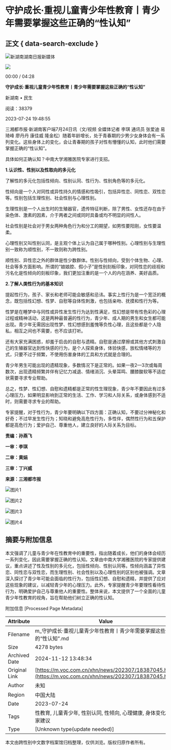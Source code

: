 # 守护成长·重视儿童青少年性教育丨青少年需要掌握这些正确的“性认知”

## 正文 { data-search-exclude }


![新湖南](/assets/portal/images/xhn-logo.png)湖南日报新媒体

![](https://vod-benshipin-xhncloud.voc.com.cn/2023/07/24/20230724194016995515.jpg)

00:00 / 04:28

**守护成长·重视儿童青少年性教育丨青少年需要掌握这些正确的“性认知”**

新湖南 • 民生

阅读：38379

2023-07-24 19:48:55

三湘都市报·新湖南客户端7月24日讯（文/视频 全媒体记者 李琪 通讯员 张爱迪 易琦峰 廖丹丹 康佳威 隆金松）随着年龄增长，处于青春期的少男少女身体会有一系列变化。这些身体上的变化，会让青春期的孩子对性有懵懂的认知，此时他们需要掌握正确的“性认知”。

具体如何正确认知？中南大学湘雅医院专家进行支招。

**1.认识性、性别以及性取向的多元化**

了解性的多元化包括性倾向、性别认同、性行为、性别角色等的多元化。

性倾向是一个人对同性或异性持久的情感和性吸引，包括异性恋、同性恋、双性恋等。性别包括生理性别、社会性别与心理性别。

生理性别是一个人出生时的生殖器官，遗传特征判断，除了男性、女性还存在由于染色体、激素的因素，介于两者之间或同时具备或均不明显的间性人。

社会性别是社会对于男女两种角色行为和分工的期望，如男性要阳刚，女性要温柔。

心理性别又叫性别认同，是主观个体上认为自己属于哪种性别。心理性别与生理性别一致称为顺性别，不一致则称为跨性别。

顺性别、异性恋之外的群体是性少数群体。性别与性倾向，受到个体生物、心理、社会等多方面影响。所谓的“娘娘腔、假小子”是性别刻板印象，对同性恋的歧视和污名化是性倾向的刻板印象，我们更加注重的是一个人的内在涵养、美好品质。

**2.了解人类性行为的基本知识**

提起性行为，孩子、家长和老师可能会敏感和忌讳。事实上性行为是一个宽泛的概念，既包括性幻想、性梦、自慰等自体性刺激，也包括亲吻、抚摸和性行为等。

性梦是在睡梦中与同性或异性发生性行为达到性满足，性幻想是带有性色彩的心理过程或精神活动，这是两种最普遍的性行为，青少年、成人期的男生和女生都可能出现。青少年无需因出现性梦、性幻想感到羞愧等负性心理，且这些都是个人隐私，相互之间也不需要，也不应该打听。

还有大家充满困惑，却羞于启齿的自慰与遗精。自慰是通过摩擦或其他方式刺激自己的生殖器官达到性快感的行为，是个人探索身体，体验快感，放松情绪等的方式，只要不过于频繁，不使用伤害身体的工具和方式就是合理的。

青少年男生可能出现的遗精现象，多数情况下是正常的。如果一夜2—3次或每周数次，出现遗精频繁并伴有记忆力减退、情绪消沉、头晕耳鸣、腰膝酸软等不适症状需要寻求专业帮助。

总之，性梦、性幻想、自慰和遗精都是正常的性生理现象，青少年不要因此有过多心理压力，如果明显影响到正常的生活、工作、学习和人际关系，或身体感到不适时，则需要寻求专业的帮助。

专家提醒，对于性行为，青少年要明确以下四方面：正确认知，不要过分神秘化和好奇；不过早发生性行为；知晓和避免高危性行为，多性伴，偶然性行为和五保护都是高危行为；爱护自己、尊重他人，建立良好的人际关系为目标。

**责编：孙燕飞**

**一审：李琪**

**二审：黄娟**

**三审：丁兴威**

**来源：三湘都市报**

![图片1](https://img2.voc.com.cn/2024/10/24/3238b0521b448bcf8784aa6a4c97810fd7b3048c1729729339.png)

![图片2](https://img2.voc.com.cn/2024/04/14/5191c1d5cf568d5325fea6d61185a9eaf5e6319a1713078751.jpeg)

![图片3](https://img2.voc.com.cn/2023/12/08/d7ed56ee765ba1627949113a7a8f8d5dc38dd7ea1702035785.jpg)

![图片4](https://img2.voc.com.cn/2022/08/05/52042acc04436d171b68454658033837fa325e901659689895.jpg)

## 摘要与附加信息

<!-- tcd_abstract -->
本文强调了儿童与青少年在性教育中的重要性，指出随着成长，他们的身体会经历一系列变化，因此需要掌握正确的性认知。文章由中南大学湘雅医院的专家提供建议，重点讲述了性及性别的多元化，包括性倾向、性别认同等。性倾向涵盖了异性恋、同性恋与双性恋，而生理性别、社会性别以及心理性别的区别也被强调。文章深入探讨了青少年可能会面临的性行为，包括性幻想、自慰和遗精，并提供了应对这些现象的建议，以减轻青少年的心理压力。此外，专家提醒青少年要理性看待性行为，明确爱护自己与尊重他人的重要性。整体来说，本文提供了一个全面的儿童青少年性教育的视角，旨在帮助他们树立正确的性认知。
<!-- tcd_abstract_end -->

附加信息 [Processed Page Metadata]

| Attribute       | Value                                  |
|-----------------|----------------------------------------|
| Filename        | m_守护成长·重视儿童青少年性教育丨青少年需要掌握这些正确的“性认知”.md                             |
| Size            | 4278 bytes                           |
| Archived Date   | 2024-11-12 13:48:34                             |
| Original Link   | [https://m.voc.com.cn/xhn/news/202307/18387045.html](https://m.voc.com.cn/xhn/news/202307/18387045.html)                       |
| Author          | 未知                               |
| Region          | 中国大陆                               |
| Date            | 2023-07-24                                 |
| Tags            | 性教育, 儿童青少年, 性别认同, 性倾向, 心理健康, 身体变化, 专家建议                                 |
| Type            | [Unknown type(update needed)]                                 |
<!-- tcd_table_end -->

本文由跨性别中文数字档案馆归档整理，仅供浏览。版权归原作者所有。
